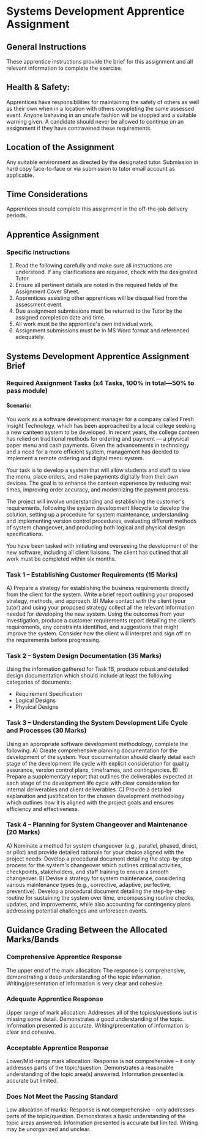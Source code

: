 # Systems Development Apprentice Assignment 
## General Instructions 
These apprentice instructions provide the brief for this assignment and all relevant information to complete the exercise.

## Health & Safety: 
Apprentices have responsibilities for maintaining the safety of others as well as their own when in a location with others completing the same assessed event. Anyone behaving in an unsafe fashion will be stopped and a suitable warning given. A candidate should never be allowed to continue on an assignment if they have contravened these requirements.

## Location of the Assignment
Any suitable environment as directed by the designated tutor. Submission in hard copy face-to-face or via submission to tutor email account as applicable.

## Time Considerations 
Apprentices should complete this assignment in the off-the-job delivery periods.

## Apprentice Assignment 
### Specific Instructions
1. Read the following carefully and make sure all instructions are understood. If any clarifications are required, check with the designated Tutor.
2. Ensure all pertinent details are noted in the required fields of the Assignment Cover Sheet. 
3. Apprentices assisting other apprentices will be disqualified from the assessment event. 
4. Due assignment submissions must be returned to the Tutor by the assigned completion date and time.
5. All work must be the apprentice's own individual work.
6. Assignment submissions must be in MS Word format and referenced adequately. 

## Systems Development Apprentice Assignment Brief
### Required Assignment Tasks (x4 Tasks, 100% in total—50% to pass module)
#### Scenario:
You work as a software development manager for a company called Fresh Insight Technology, which has been approached by a local college seeking a new canteen system to be developed. In recent years, the college canteen has relied on traditional methods for ordering and payment — a physical paper menu and cash payments. Given the advancements in technology and a need for a more efficient system, management has decided to implement a remote ordering and digital menu system.

Your task is to develop a system that will allow students and staff to view the menu, place orders, and make payments digitally from their own devices. The goal is to enhance the canteen experience by reducing wait times, improving order accuracy, and modernizing the payment process.

The project will involve understanding and establishing the customer's requirements, following the system development lifecycle to develop the solution, setting up a procedure for system maintenance, understanding and implementing version control procedures, evaluating different methods of system changeover, and producing both logical and physical design specifications.

You have been tasked with initiating and overseeing the development of the new software, including all client liaisons. The client has outlined that all work must be completed within six months. 

### Task 1 – Establishing Customer Requirements (15 Marks)
A) Prepare a strategy for establishing the business requirements directly from the client for the system. Write a brief report outlining your proposed strategy, methods, and approach.
B) Make contact with the client (your tutor) and using your proposed strategy collect all the relevant information needed for developing the new system. Using the outcomes from your investigation, produce a customer requirements report detailing the client’s requirements, any constraints identified, and suggestions that might improve the system. Consider how the client will interpret and sign off on the requirements before progressing.  

### Task 2 – System Design Documentation (35 Marks)
Using the information gathered for Task 1B, produce robust and detailed design documentation which should include at least the following categories of documents:
- Requirement Specification
- Logical Designs
- Physical Designs

### Task 3 – Understanding the System Development Life Cycle and Processes (30 Marks)
Using an appropriate software development methodology, complete the following:
A) Create comprehensive planning documentation for the development of the system. Your documentation should clearly detail each stage of the development life cycle with explicit consideration for quality assurance, version control plans, timeframes, and contingencies.
B) Prepare a supplementary report that outlines the deliverables expected at each stage of the development life cycle with clear consideration for internal deliverables and client deliverables.
C) Provide a detailed explanation and justification for the chosen development methodology which outlines how it is aligned with the project goals and ensures efficiency and effectiveness.

### Task 4 – Planning for System Changeover and Maintenance (20 Marks)
A) Nominate a method for system changeover (e.g., parallel, phased, direct, or pilot) and provide detailed rationale for your choice aligned with the project needs. Develop a procedural document detailing the step-by-step process for the system's changeover which outlines critical activities, checkpoints, stakeholders, and staff training to ensure a smooth changeover. 
B) Devise a strategy for system maintenance, considering various maintenance types (e.g., corrective, adaptive, perfective, preventive). Develop a procedural document detailing the step-by-step routine for sustaining the system over time, encompassing routine checks, updates, and improvements, while also accounting for contingency plans addressing potential challenges and unforeseen events.

## Guidance Grading Between the Allocated Marks/Bands
### Comprehensive Apprentice Response
The upper end of the mark allocation:
The response is comprehensive, demonstrating a deep understanding of the topic information. Writing/presentation of information is very clear and cohesive.

### Adequate Apprentice Response
Upper range of mark allocation:
Addresses all of the topics/questions but is missing some detail. Demonstrates a good understanding of the topic. Information presented is accurate. Writing/presentation of information is clear and cohesive.

### Acceptable Apprentice Response
Lower/Mid-range mark allocation:
Response is not comprehensive – it only addresses parts of the topic/question. Demonstrates a reasonable understanding of the topic area(s) answered. Information presented is accurate but limited.

### Does Not Meet the Passing Standard
Low allocation of marks:
Response is not comprehensive – only addresses parts of the topic/question. Demonstrates a basic understanding of the topic areas answered. Information presented is accurate but limited. Writing may be unorganized and unclear.